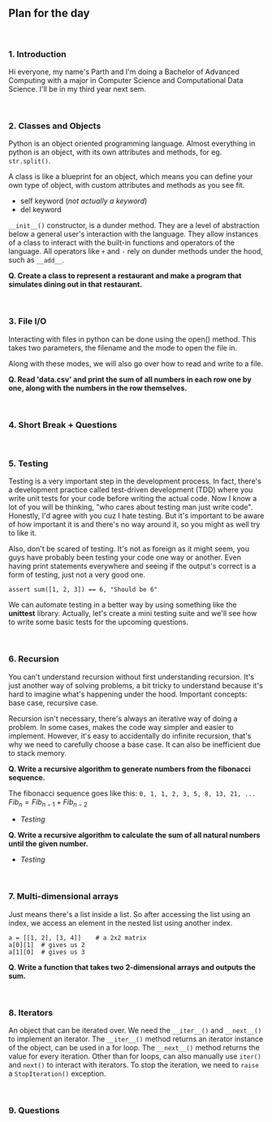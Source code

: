 ## Plan for the day

<br>

### 1. Introduction

Hi everyone, my name's Parth and I'm doing a Bachelor of Advanced Computing with a major in Computer Science and Computational Data Science. I'll be in my third year next sem.

<br>

### 2. Classes and Objects

Python is an object oriented programming language. Almost everything in python is an object, with its own attributes and methods, for eg. `str.split()`.

A class is like a blueprint for an object, which means you can define your own type of object, with custom attributes and methods as you see fit.

- self keyword (_not actually a keyword_)
- del keyword

`__init__()` constructor, is a dunder method. They are a level of abstraction below a general user's interaction with the language. They allow instances of a class to interact with the built-in functions and operators of the language. All operators like `+` and `-` rely on dunder methods under the hood, such as `__add__`.

__Q. Create a class to represent a restaurant and make a program that simulates dining out in that restaurant.__

<br>

### 3. File I/O

Interacting with files in python can be done using the open() method. This takes two parameters, the filename and the mode to open the file in.

Along with these modes, we will also go over how to read and write to a file.

__Q. Read 'data.csv' and print the sum of all numbers in each row one by one, along with the numbers in the row themselves.__

<br>

### 4. Short Break + Questions
<br>

### 5. Testing

Testing is a very important step in the development process. In fact, there's a development practice called test-driven development (TDD) where you write unit tests for your code before writing the actual code. Now I know a lot of you will be thinking, "who cares about testing man just write code". Honestly, I'd agree with you cuz I hate testing. But it's important to be aware of how important it is and there's no way around it, so you might as well try to like it.

Also, don't be scared of testing. It's not as foreign as it might seem, you guys have probably been testing your code one way or another. Even having print statements everywhere and seeing if the output's correct is a form of testing, just not a very good one.

`assert sum([1, 2, 3]) == 6, "Should be 6"`

We can automate testing in a better way by using something like the __unittest__ library. Actually, let's create a mini testing suite and we'll see how to write some basic tests for the upcoming questions.

<br>

### 6. Recursion

You can't understand recursion without first understanding recursion. It's just another way of solving problems, a bit tricky to understand because it's hard to imagine what's happening under the hood. Important concepts: base case, recursive case.

Recursion isn't necessary, there's always an iterative way of doing a problem. In some cases, makes the code way simpler and easier to implement. However, it's easy to accidentally do infinite recursion, that's why we need to carefully choose a base case. It can also be inefficient due to stack memory.

__Q. Write a recursive algorithm to generate numbers from the fibonacci sequence.__

The fibonacci sequence goes like this: `0, 1, 1, 2, 3, 5, 8, 13, 21, ...`<br>
$Fib_n = Fib_{n-1} + Fib_{n-2}$

- _Testing_

__Q. Write a recursive algorithm to calculate the sum of all natural numbers until the given number.__

- _Testing_

<br>

### 7. Multi-dimensional arrays

Just means there's a list inside a list. So after accessing the list using an index, we access an element in the nested list using another index.

```
a = [[1, 2], [3, 4]]    # a 2x2 matrix
a[0][1]  # gives us 2
a[1][0]  # gives us 3
```

__Q. Write a function that takes two 2-dimensional arrays and outputs the sum.__

<br>

### 8. Iterators

An object that can be iterated over. We need the `__iter__()` and `__next__()` to implement an iterator. The `__iter__()` method returns an iterator instance of the object, can be used in a for loop. The `__next__()` method returns the value for every iteration. Other than for loops, can also manually use `iter()` and `next()` to interact with iterators. To stop the iteration, we need to `raise` a `StopIteration()` exception.

<br>

### 9. Questions




